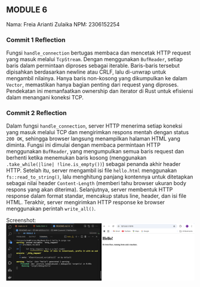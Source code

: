## MODULE 6

Nama: Freia Arianti Zulaika
NPM: 2306152254

### Commit 1 Reflection

Fungsi `handle_connection` bertugas membaca dan mencetak HTTP request yang masuk melalui `TcpStream`. Dengan menggunakan `BufReader`, setiap baris dalam permintaan diproses sebagai iterable. Baris-baris tersebut dipisahkan berdasarkan newline atau CRLF, lalu di-unwrap untuk mengambil nilainya. Hanya baris non-kosong yang dikumpulkan ke dalam `Vector`, memastikan hanya bagian penting dari request yang diproses. Pendekatan ini memanfaatkan ownership dan iterator di Rust untuk efisiensi dalam menangani koneksi TCP.

### Commit 2 Reflection

Dalam fungsi `handle_connection`, server HTTP menerima setiap koneksi yang masuk melalui TCP dan mengirimkan respons mentah dengan status `200 OK`, sehingga browser langsung menampilkan halaman HTML yang diminta. Fungsi ini dimulai dengan membaca permintaan HTTP menggunakan `BufReader`, yang mengumpulkan semua baris request dan berhenti ketika menemukan baris kosong (menggunakan `.take_while(|line| !line.is_empty())`) sebagai penanda akhir header HTTP. Setelah itu, server mengambil isi file `hello.html` menggunakan `fs::read_to_string()`, lalu menghitung panjang kontennya untuk ditetapkan sebagai nilai header `Content-Length` (memberi tahu browser ukuran body respons yang akan diterima). Selanjutnya, server membentuk HTTP response dalam format standar, mencakup status line, header, dan isi file HTML. Terakhir, server mengirimkan HTTP response ke browser menggunakan perintah `write_all()`.

Screenshot:
![Commit 2 screen capture](/assets/images/commit2.png)
